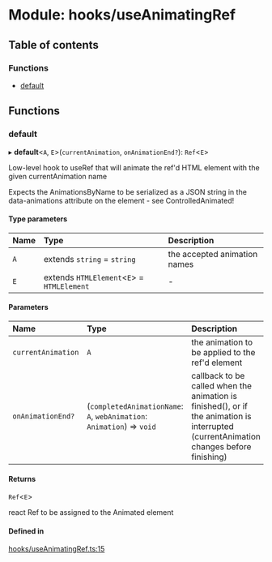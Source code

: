 # Module: hooks/useAnimatingRef

## Table of contents

### Functions

- [default](../wiki/hooks.useAnimatingRef#default)

## Functions

### default

▸ **default**<`A`, `E`\>(`currentAnimation`, `onAnimationEnd?`): `Ref`<`E`\>

Low-level hook to useRef that will animate the ref'd HTML element with the given currentAnimation name

Expects the AnimationsByName<A> to be serialized as a JSON string in the data-animations attribute on the element - see ControlledAnimated!

#### Type parameters

| Name | Type | Description |
| :------ | :------ | :------ |
| `A` | extends `string` = `string` | the accepted animation names |
| `E` | extends `HTMLElement`<`E`\> = `HTMLElement` | - |

#### Parameters

| Name | Type | Description |
| :------ | :------ | :------ |
| `currentAnimation` | `A` | the animation to be applied to the ref'd element |
| `onAnimationEnd?` | (`completedAnimationName`: `A`, `webAnimation`: `Animation`) => `void` | callback to be called when the animation is finished(), or if the animation is interrupted (currentAnimation changes before finishing) |

#### Returns

`Ref`<`E`\>

react Ref to be assigned to the Animated element

#### Defined in

[hooks/useAnimatingRef.ts:15](https://github.com/tristanjohnson849/react-controlled-animations/blob/c4bddd7/src/lib/hooks/useAnimatingRef.ts#L15)
